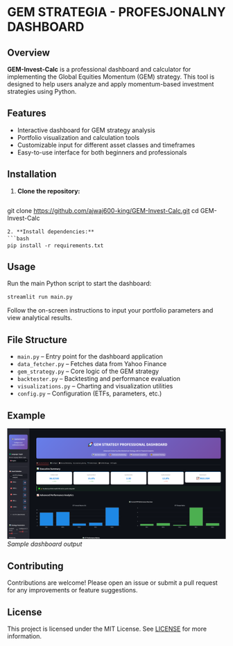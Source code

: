 # GEM STRATEGIA - PROFESJONALNY DASHBOARD

## Overview

**GEM-Invest-Calc** is a professional dashboard and calculator for implementing the Global Equities Momentum (GEM) strategy. This tool is designed to help users analyze and apply momentum-based investment strategies using Python.

## Features

- Interactive dashboard for GEM strategy analysis
- Portfolio visualization and calculation tools
- Customizable input for different asset classes and timeframes
- Easy-to-use interface for both beginners and professionals

## Installation

1. **Clone the repository:**
   ```bash
git clone https://github.com/ajwaj600-king/GEM-Invest-Calc.git
cd GEM-Invest-Calc
   ```
2. **Install dependencies:**
   ```bash
pip install -r requirements.txt
   ```

## Usage

Run the main Python script to start the dashboard:
```bash
streamlit run main.py
```
Follow the on-screen instructions to input your portfolio parameters and view analytical results.

## File Structure

- `main.py` – Entry point for the dashboard application
- `data_fetcher.py` – Fetches data from Yahoo Finance
- `gem_strategy.py` – Core logic of the GEM strategy
- `backtester.py` – Backtesting and performance evaluation
- `visualizations.py` – Charting and visualization utilities
- `config.py` – Configuration (ETFs, parameters, etc.)

## Example

![Dashboard Example](dashboard_example.png)
*Sample dashboard output*


## Contributing

Contributions are welcome! Please open an issue or submit a pull request for any improvements or feature suggestions.

## License

This project is licensed under the MIT License. See [LICENSE](LICENSE) for more information.
